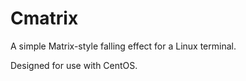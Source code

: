 # Cmatrix
A simple Matrix-style falling effect for a Linux terminal.

Designed for use with CentOS.

